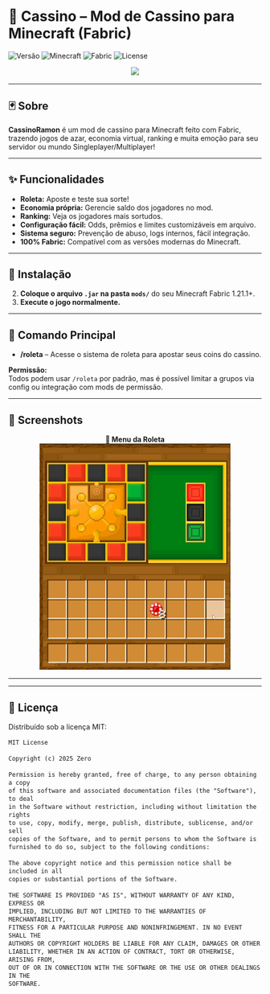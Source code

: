 # 🎰 Cassino – Mod de Cassino para Minecraft (Fabric)

![Versão](https://img.shields.io/badge/Version-BETA-blue.svg)
![Minecraft](https://img.shields.io/badge/Minecraft-1.21.1%2B-green)
![Fabric](https://img.shields.io/badge/Fabric-API-yellow)
![License](https://img.shields.io/badge/license-MIT-lightgrey.svg)

<p align="center">
  <img src="https://em-content.zobj.net/thumbs/120/google/350/slot-machine_1f3b0.png" width="60"/>

</p>

---

## 🃏 Sobre

**CassinoRamon** é um mod de cassino para Minecraft feito com Fabric, trazendo jogos de azar, economia virtual, ranking e muita emoção para seu servidor ou mundo Singleplayer/Multiplayer!

---

## ✨ Funcionalidades

- **Roleta:** Aposte e teste sua sorte!
- **Economia própria:** Gerencie saldo dos jogadores no mod.
- **Ranking:** Veja os jogadores mais sortudos.
- **Configuração fácil:** Odds, prêmios e limites customizáveis em arquivo.
- **Sistema seguro:** Prevenção de abuso, logs internos, fácil integração.
- **100% Fabric:** Compatível com as versões modernas do Minecraft.

---

## 🚀 Instalação

2. **Coloque o arquivo `.jar` na pasta `mods/`** do seu Minecraft Fabric 1.21.1+.
3. **Execute o jogo normalmente.**

---

## 💬 Comando Principal

- **/roleta** – Acesse o sistema de roleta para apostar seus coins do cassino.

**Permissão:**  
Todos podem usar `/roleta` por padrão, mas é possível limitar a grupos via config ou integração com mods de permissão.

---

## 📸 Screenshots

<p align="center">
  <b>🎲 Menu da Roleta</b><br>
  <img src="docs/roleta-menu.png" width="380"/>
</p>

---


---

## 📄 Licença

Distribuído sob a licença MIT:

```text
MIT License

Copyright (c) 2025 Zero

Permission is hereby granted, free of charge, to any person obtaining a copy
of this software and associated documentation files (the "Software"), to deal
in the Software without restriction, including without limitation the rights
to use, copy, modify, merge, publish, distribute, sublicense, and/or sell
copies of the Software, and to permit persons to whom the Software is
furnished to do so, subject to the following conditions:

The above copyright notice and this permission notice shall be included in all
copies or substantial portions of the Software.

THE SOFTWARE IS PROVIDED "AS IS", WITHOUT WARRANTY OF ANY KIND, EXPRESS OR
IMPLIED, INCLUDING BUT NOT LIMITED TO THE WARRANTIES OF MERCHANTABILITY,
FITNESS FOR A PARTICULAR PURPOSE AND NONINFRINGEMENT. IN NO EVENT SHALL THE
AUTHORS OR COPYRIGHT HOLDERS BE LIABLE FOR ANY CLAIM, DAMAGES OR OTHER
LIABILITY, WHETHER IN AN ACTION OF CONTRACT, TORT OR OTHERWISE, ARISING FROM,
OUT OF OR IN CONNECTION WITH THE SOFTWARE OR THE USE OR OTHER DEALINGS IN THE
SOFTWARE.

